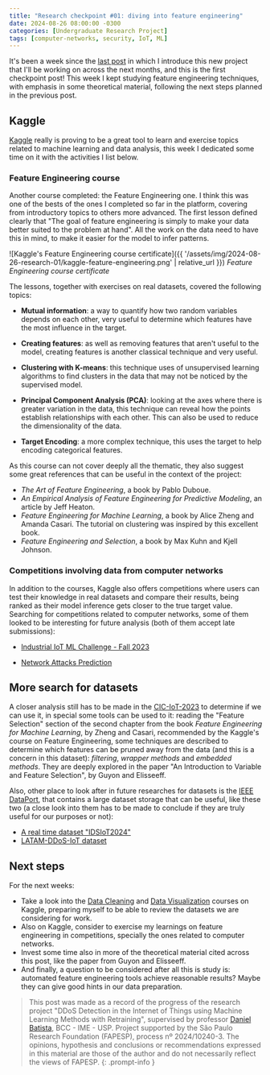 ```yaml
---
title: "Research checkpoint #01: diving into feature engineering"
date: 2024-08-26 08:00:00 -0300
categories: [Undergraduate Research Project]
tags: [computer-networks, security, IoT, ML]
---
```


It's been a week since the [last post](https://otavioolsilva.github.io/posts/research-00/) in which I introduce this new project that I'll be working on across the next months, and this is the first checkpoint post! This week I kept studying feature engineering techniques, with emphasis in some theoretical material, following the next steps planned in the previous post.

## Kaggle

[Kaggle](https://www.kaggle.com/) really is proving to be a great tool to learn and exercise topics related to machine learning and data analysis, this week I dedicated some time on it with the activities I list below.

### Feature Engineering course

Another course completed: the Feature Engineering one. I think this was one of the bests of the ones I completed so far in the platform, covering from introductory topics to others more advanced. The first lesson defined clearly that "The goal of feature engineering is simply to make your data better suited to the problem at hand". All the work on the data need to have this in mind, to make it easier for the model to infer patterns.

![Kaggle's Feature Engineering course certificate]({{ '/assets/img/2024-08-26-research-01/kaggle-feature-engineering.png' | relative_url }})
_Feature Engineering course certificate_

The lessons, together with exercises on real datasets, covered the following topics:

- **Mutual information**: a way to quantify how two random variables depends on each other, very useful to determine which features have the most influence in the target.

- **Creating features**: as well as removing features that aren't useful to the model, creating features is another classical technique and very useful.

- **Clustering with K-means**: this technique uses of unsupervised learning algorithms to find clusters in the data that may not be noticed by the supervised model.

- **Principal Component Analysis (PCA)**: looking at the axes where there is greater variation in the data, this technique can reveal how the points establish relationships with each other. This can also be used to reduce the dimensionality of the data.

- **Target Encoding**: a more complex technique, this uses the target to help encoding categorical features.

As this course can not cover deeply all the thematic, they also suggest some great references that can be useful in the context of the project:

- *The Art of Feature Engineering*, a book by Pablo Duboue.
- *An Empirical Analysis of Feature Engineering for Predictive Modeling*, an article by Jeff Heaton.
- *Feature Engineering for Machine Learning*, a book by Alice Zheng and Amanda Casari. The tutorial on clustering was inspired by this excellent book.
- *Feature Engineering and Selection*, a book by Max Kuhn and Kjell Johnson.

### Competitions involving data from computer networks

In addition to the courses, Kaggle also offers competitions where users can test their knowledge in real datasets and compare their results, being ranked as their model inference gets closer to the true target value. Searching for competitions related to computer networks, some of them looked to be interesting for future analysis (both of them accept late submissions):

- [Industrial IoT ML Challenge - Fall 2023](https://www.kaggle.com/competitions/cuboulder-iot-f23/overview)

- [Network Attacks Prediction](https://www.kaggle.com/competitions/network-attacks-prediction/overview)

## More search for datasets

A closer analysis still has to be made in the [CIC-IoT-2023](https://www.unb.ca/cic/datasets/iotdataset-2023.html) to determine if we can use it, in special some tools can be used to it: reading the "Feature Selection" section of the second chapter from the book *Feature Engineering for Machine Learning*, by Zheng and Casari, recommended by the Kaggle's course on Feature Engineering, some techniques are described to determine which features can be pruned away from the data (and this is a concern in this dataset): *filtering*, *wrapper methods* and *embedded methods*. They are deeply explored in the paper "An Introduction to Variable and Feature Selection", by Guyon and Elisseeff.

Also, other place to look after in future researches for datasets is the [IEEE DataPort](https://ieee-dataport.org/), that contains a large dataset storage that can be useful, like these two (a close look into them has to be made to conclude if they are truly useful for our purposes or not):

- [A real time dataset "IDSIoT2024"](https://ieee-dataport.org/documents/real-time-dataset-idsiot2024)
- [LATAM-DDoS-IoT dataset](https://ieee-dataport.org/documents/latam-ddos-iot-dataset)

## Next steps

For the next weeks:

- Take a look into the [Data Cleaning](https://www.kaggle.com/learn/data-cleaning) and [Data Visualization](https://www.kaggle.com/learn/data-visualization) courses on Kaggle, preparing myself to be able to review the datasets we are considering for work.
- Also on Kaggle, consider to exercise my learnings on feature engineering in competitions, specially the ones related to computer networks.
- Invest some time also in more of the theoretical material cited across this post, like the paper from Guyon and Elisseeff.
- And finally, a question to be considered after all this is study is: automated feature engineering tools achieve reasonable results? Maybe they can give good hints in our data preparation.


> This post was made as a record of the progress of the research project "DDoS Detection in the Internet of Things using Machine Learning Methods with Retraining", supervised by professor [Daniel Batista](https://www.ime.usp.br/~batista/), BCC - IME - USP. Project supported by the São Paulo Research Foundation (FAPESP), process nº 2024/10240-3. The opinions, hypothesis and conclusions or recommendations expressed in this material are those of the author and do not necessarily reflect the views of FAPESP.
{: .prompt-info }

